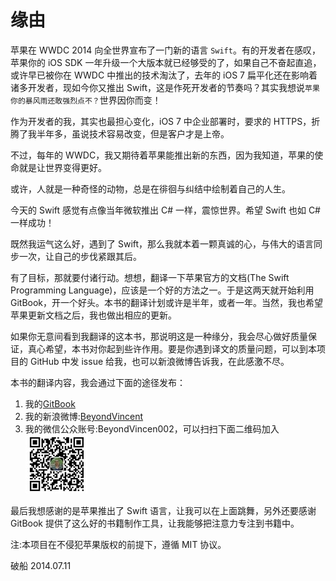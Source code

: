 # 缘由

苹果在 WWDC 2014 向全世界宣布了一门新的语言 `Swift`。有的开发者在感叹，苹果你的 iOS SDK 一年升级一个大版本就已经够受的了，如果自己不奋起直追，或许早已被你在 WWDC 中推出的技术淘汰了，去年的 iOS 7 扁平化还在影响着诸多开发者，现如今你又推出 Swift，这是作死开发者的节奏吗？其实我想说`苹果你的暴风雨还敢强烈点不？`世界因你而变！

作为开发者的我，其实也最担心变化，iOS 7 中企业部署时，要求的 HTTPS，折腾了我半年多，虽说技术容易改变，但是客户才是上帝。

不过，每年的 WWDC，我又期待着苹果能推出新的东西，因为我知道，苹果的使命就是让世界变得更好。

或许，人就是一种奇怪的动物，总是在徘徊与纠结中绘制着自己的人生。

今天的 Swift 感觉有点像当年微软推出 C# 一样，震惊世界。希望 Swift 也如 C#一样成功！

既然我运气这么好，遇到了 Swift，那么我就本着一颗真诚的心，与伟大的语言同步一次，让自己的步伐紧跟其后。

有了目标，那就要付诸行动。想想，翻译一下苹果官方的文档(The Swift Programming Language)，应该是一个好的方法之一。于是这两天就开始利用 GitBook，开一个好头。本书的翻译计划或许是半年，或者一年。当然，我也希望苹果更新文档之后，我也做出相应的更新。

如果你无意间看到我翻译的这本书，那说明这是一种缘分，我会尽心做好质量保证，真心希望，本书对你起到些许作用。要是你遇到译文的质量问题，可以到本项目的 GitHub 中发 issue 给我，也可以新浪微博告诉我，在此感激不尽。

本书的翻译内容，我会通过下面的途径发布：
1. 我的[GitBook](http://beyondvincent.gitbooks.io/the-swift-programming-language-chinese-bv-version/)
2. 我的新浪微博:[BeyondVincent](http://weibo.com/beyondvincent)
3. 我的微信公众账号:BeyondVincen002，可以扫扫下面二维码加入
![image width=5](qrcode_bv.png)

最后我想感谢的是苹果推出了 Swift 语言，让我可以在上面跳舞，另外还要感谢 GitBook 提供了这么好的书籍制作工具，让我能够把注意力专注到书籍中。

注:本项目在不侵犯苹果版权的前提下，遵循 MIT 协议。

破船 2014.07.11
